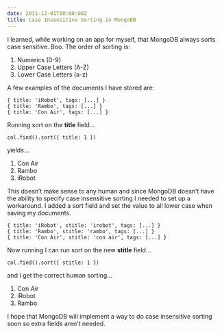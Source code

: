 ```yaml
---
date: 2011-12-01T00:00:00Z
title: Case Insensitive Sorting in MongoDB
---
```


<p>I learned, while working on an app for myself, that MongoDB always sorts case sensitive. Boo. The order of sorting is:</p>

<ol><li>Numerics (0-9)</li>
<li>Upper Case Letters (A-Z)</li>
<li>Lower Case Letters (a-z)</li>
</ol><p>A few examples of the documents I have stored are:</p>

<pre><code>{ title: 'iRobot', tags: [...] }
{ title: 'Rambo', tags: [...] }
{ title: 'Con Air', tags: [...] }
</code></pre>

<p>Running sort on the <strong>title</strong> field&#8230;</p>

<pre><code>col.find().sort({ title: 1 })
</code></pre>

<p>yields&#8230;</p>

<ol><li>Con Air</li>
<li>Rambo</li>
<li>iRobot</li>
</ol><p>This doesn&#8217;t make sense to any human and since MongoDB doesn&#8217;t have the ability to specify case insensitive sorting I needed to set up a workaround. I added a sort field and set the value to all lower case when saving my documents.</p>

<pre><code>{ title: 'iRobot', stitle: 'irobot', tags: [...] }
{ title: 'Rambo', stitle: 'rambo', tags: [...] }
{ title: 'Con Air', stitle: 'con air', tags: [...] }
</code></pre>

<p>Now running I can run sort on the new <strong>stitle</strong> field&#8230;</p>

<pre><code>col.find().sort({ stitle: 1 })
</code></pre>

<p>and I get the correct human sorting&#8230;</p>

<ol><li>Con Air</li>
<li>iRobot</li>
<li>Rambo</li>
</ol><p>I hope that MongoDB will implement a way to do case insensitive sorting soon so extra fields aren&#8217;t needed.</p>
